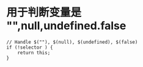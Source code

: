 # 用于判断变量是 "",null,undefined.false 

    // Handle $(""), $(null), $(undefined), $(false)    
    if (!selector ) {
        return this;
    }